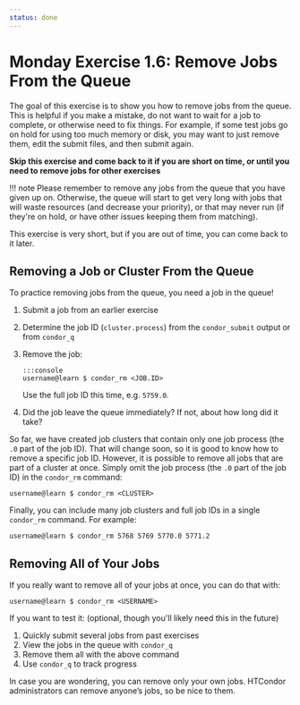 ```yaml
---
status: done
---
```


<style type="text/css"> pre em { font-style: normal; background-color: yellow; } pre strong { font-style: normal; font-weight: bold; color: \#008; } </style>

Monday Exercise 1.6: Remove Jobs From the Queue
===============================================

The goal of this exercise is to show you how to remove jobs from the queue. This is helpful if you make a mistake, do not want to wait for a job to complete, or otherwise need to fix things. For example, if some test jobs go on hold for using too much memory or disk, you may want to just remove them, edit the submit files, and then submit again.

**Skip this exercise and come back to it if you are short on time, or until you need to remove jobs for other exercises**

!!! note
    Please remember to remove any jobs from the queue that you have given up on. Otherwise, the queue will start to get very long with jobs that will waste resources (and decrease your priority), or that may never run (if they're on hold, or have other issues keeping them from matching).

This exercise is very short, but if you are out of time, you can come back to it later.

Removing a Job or Cluster From the Queue
-----------------------------

To practice removing jobs from the queue, you need a job in the queue!

1.  Submit a job from an earlier exercise
1.  Determine the job ID (`cluster.process`) from the `condor_submit` output or from `condor_q`
1.  Remove the job:

        :::console
        username@learn $ condor_rm <JOB.ID>

    Use the full job ID this time, e.g. `5759.0`.

1.  Did the job leave the queue immediately? If not, about how long did it take?

So far, we have created job clusters that contain only one job process (the `.0` part of the job ID). That will change soon, so it is good to know how to remove a specific job ID. However, it is possible to remove all jobs that are part of a cluster at once. Simply omit the job process (the `.0` part of the job ID) in the `condor_rm` command:

``` console
username@learn $ condor_rm <CLUSTER>
```

Finally, you can include many job clusters and full job IDs in a single `condor_rm` command. For example:

``` console
username@learn $ condor_rm 5768 5769 5770.0 5771.2
```

Removing All of Your Jobs
-------------------------

If you really want to remove all of your jobs at once, you can do that with:

```console
username@learn $ condor_rm <USERNAME>
```

If you want to test it: (optional, though you'll likely need this in the future)
1.  Quickly submit several jobs from past exercises
1.  View the jobs in the queue with `condor_q`
1.  Remove them all with the above command
1.  Use `condor_q` to track progress

In case you are wondering, you can remove only your own jobs. HTCondor administrators can remove anyone’s jobs, so be nice to them.


